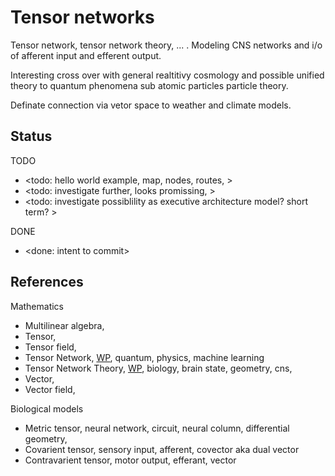 # Tensor networks

Tensor network, tensor network theory, ... . Modeling CNS networks and i/o of afferent input and efferent output.

Interesting cross over with general realtitivy cosmology and possible unified theory to quantum phenomena sub atomic particles particle theory.

Definate connection via vetor space to weather and climate models.

## Status

TODO
* <todo: hello world example, map, nodes, routes, >
* <todo: investigate further, looks promissing, >
* <todo: investigate possiblility as executive architecture model? short term? >

DONE
* <done: intent to commit>

## References

Mathematics
* Multilinear algebra, 
* Tensor,
* Tensor field, 
* Tensor Network, [WP](https://en.wikipedia.org/wiki/Tensor_network), quantum, physics, machine learning
* Tensor Network Theory, [WP](https://en.wikipedia.org/wiki/Tensor_network_theory), biology, brain state, geometry, cns,
* Vector,
* Vector field, 

Biological models
* Metric tensor, neural network, circuit, neural column, differential geometry, 
* Covarient tensor, sensory input, afferent, covector aka dual vector
* Contravarient tensor, motor output, efferant, vector

